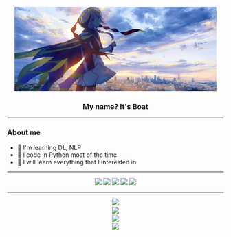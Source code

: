 <p align="center" title="This is not me">
    <a href="https://www.youtube.com/@virtual_kaf">
        <img src="assests/kaf.png" />
    </a>
</p>
<h3 align="center">My name? It's Boat</h3>

---

### About me

- 🧠 I'm learning DL, NLP
- 🐍 I code in Python most of the time
- 📖 I will learn everything that I interested in

---

<div align="center">
    <img src="https://img.shields.io/badge/Python-FFD43B?style=for-the-badge&logo=python&logoColor=blue" />
    <img src="https://img.shields.io/badge/TensorFlow-FF6F00?style=for-the-badge&logo=TensorFlow&logoColor=white" />
    <img src="https://img.shields.io/badge/Numpy-777BB4?style=for-the-badge&logo=numpy&logoColor=white" />
    <img src="https://img.shields.io/badge/Pandas-2C2D72?style=for-the-badge&logo=pandas&logoColor=white" />
    <img src="https://img.shields.io/badge/Streamlit-FF4B4B?style=for-the-badge&logo=Streamlit&logoColor=white" />
</div>

---

<div align="center">
    <img src="https://wakatime.com/share/@l3oatkunGG/8ad96588-a7dc-4237-9a80-715821338a6d.png" />
</div>
<div align="center">
    <img src="https://github-readme-streak-stats.herokuapp.com/?user=l3oatkungg&theme=dark" />
</div>
<div align="center">
    <img src="https://github-readme-stats-git-masterrstaa-rickstaa.vercel.app/api?username=l3oatkungg&theme=dark&count_private=true" />
</div>
<div align="center">
    <img src="https://github-readme-stats.vercel.app/api/top-langs/?username=l3oatkungg&theme=dark&count_private=true&layout=compact" width="400px"/>
</div>
